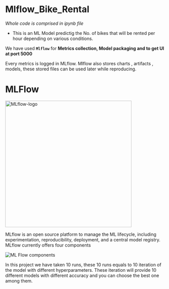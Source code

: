 # Mlflow_Bike_Rental

*Whole code is comprised in ipynb file*

* This is an ML Model predictig the No. of bikes that will be rented per hour depending on various conditions.

We have used **`Mlflow`** for **Metrics collection, Model packaging and to get UI at port 5000**

Every metrics is logged in MLflow. Mlflow also stores charts , artifacts , models, these stored files can be used later while reproducing.

# MLFlow
<img width="400" alt="MLflow-logo" src="https://user-images.githubusercontent.com/123439845/230708796-1c4562ed-ade0-4459-b2d3-c72f971c5834.png">

MLflow is an open source platform to manage the ML lifecycle, including experimentation, reproducibility, deployment, and a central model registry. MLflow currently offers four components

![ML Flow components](https://user-images.githubusercontent.com/123439845/230709253-60eab72c-99ae-436b-ac1f-4a490d33e5d3.png)

In this project we have taken 10 runs, these 10 runs equals to 10 iteration of the model with different hyperparameters.
These iteration will provide 10 different models with different accuracy and you can choose the best one among them.










